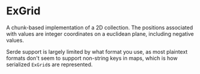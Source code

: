 # ExGrid

A chunk-based implementation of a 2D collection.
The positions associated with values are integer coordinates on a euclidean plane, including negative values.

Serde support is largely limited by what format you use, as most plaintext formats don't
seem to support non-string keys in maps, which is how serialized `ExGrid`s are represented.
